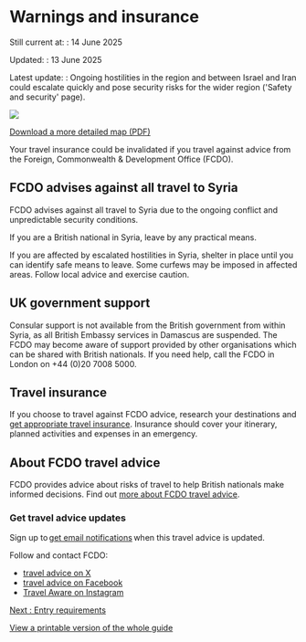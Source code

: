 # Warnings and insurance

Still current at:
:   14 June 2025

Updated:
:   13 June 2025

Latest update:
:   Ongoing hostilities in the region and between Israel and Iran could escalate quickly and pose security risks for the wider region ('Safety and security' page).

![](https://assets.publishing.service.gov.uk/media/5f4f3764e90e071c745ff2f9/FCDO__TA__039_-_Syria_Travel_Advice_Ed1__WEB_.jpg)


[Download a more detailed map (PDF)](https://assets.publishing.service.gov.uk/media/5f4f37648fa8f57fb57d4b68/FCDO__TA__039_-_Syria_Travel_Advice_Ed1.pdf)

Your travel insurance could be invalidated if you travel against advice from the Foreign, Commonwealth & Development Office (FCDO).

## FCDO advises against all travel to Syria

FCDO advises against all travel to Syria due to the ongoing conflict and unpredictable security conditions.

If you are a British national in Syria, leave by any practical means.

If you are affected by escalated hostilities in Syria, shelter in place until you can identify safe means to leave. Some curfews may be imposed in affected areas. Follow local advice and exercise caution.

## UK government support

Consular support is not available from the British government from within Syria, as all British Embassy services in Damascus are suspended. The FCDO may become aware of support provided by other organisations which can be shared with British nationals. If you need help, call the FCDO in London on +44 (0)20 7008 5000.

## Travel insurance

If you choose to travel against FCDO advice, research your destinations and [get appropriate travel insurance](https://www.gov.uk/guidance/foreign-travel-insurance). Insurance should cover your itinerary, planned activities and expenses in an emergency.

## About FCDO travel advice

FCDO provides advice about risks of travel to help British nationals make informed decisions. Find out [more about FCDO travel advice](https://www.gov.uk/guidance/about-foreign-commonwealth-development-office-travel-advice).

### Get travel advice updates

Sign up to [get email notifications](https://www.gov.uk/foreign-travel-advice/syria/email-signup) when this travel advice is updated.

Follow and contact FCDO:

* [travel advice on X](https://x.com/fcdotravelgovuk)
* [travel advice on Facebook](https://www.facebook.com/FCDOTravel/)
* [Travel Aware on Instagram](https://www.instagram.com/accounts/login/?next=https%3A%2F%2Fwww.instagram.com%2Ftravelaware%2F&is_from_rle)

[Next
:
Entry requirements](/foreign-travel-advice/syria/entry-requirements)

[View a printable version of the whole guide](/foreign-travel-advice/syria/print)